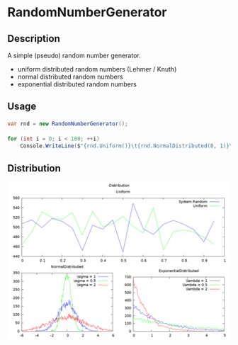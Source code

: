 # RandomNumberGenerator

## Description

A simple (pseudo) random number generator.

* uniform distributed random numbers (Lehmer / Knuth)  
* normal distributed random numbers  
* exponential distributed random numbers

## Usage

```csharp
var rnd = new RandomNumberGenerator();

for (int i = 0; i < 100; ++i)
    Console.WriteLine($"{rnd.Uniform()}\t{rnd.NormalDistributed(0, 1)}\t{rnd.ExponentialDistributed(2.5)}");
```

## Distribution

![](./images/distribution.png)
